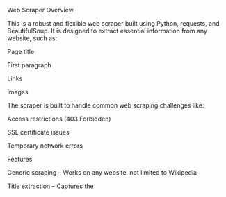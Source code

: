 Web Scraper
Overview

This is a robust and flexible web scraper built using Python, requests, and BeautifulSoup.
It is designed to extract essential information from any website, such as:

Page title

First paragraph

Links

Images

The scraper is built to handle common web scraping challenges like:

Access restrictions (403 Forbidden)

SSL certificate issues

Temporary network errors

Features

Generic scraping – Works on any website, not limited to Wikipedia

Title extraction – Captures the <title> of the web page

Introduction paragraph – Extracts the first meaningful <p>

Links extraction – Collects all links (<a href>) and displays the first few

Image extraction – Finds all <img> sources, handling relative URLs

Retry mechanism – Automatically retries requests in case of failures

Randomized delays – Reduces the risk of being blocked

SSL error handling – Retries with SSL verification disabled if needed

Exception handling – Handles network, HTTP, and parsing errors gracefully

Requirements

Python 3.7+

requests

beautifulsoup4

Install dependencies using:

pip install requests beautifulsoup4

Usage
from scraper import scrape_generic_website

url = "https://spring.io/projects/spring-boot"
scrape_generic_website(url)


Output includes:

Page title

First paragraph

First 5 links

First 3 images

Optional Settings

You can customize:

Retries – Number of retry attempts if request fails

Delay – Minimum and maximum delay between requests

SSL Verification – Enable or disable SSL certificate verification

Example:

scrape_generic_website(
    url, 
    retries=5, 
    delay_range=(2, 5), 
    verify_ssl=True
)

Notes

Designed for educational and personal use

Avoid sending too many requests too quickly to prevent blocking by websites

Some websites with JavaScript-loaded content may not work directly with this scraper

License

MIT License – Free to use, modify, and distribute
